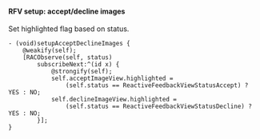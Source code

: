 #### RFV setup: accept/decline images

Set highlighted flag based on status.

```objc
- (void)setupAcceptDeclineImages {
    @weakify(self);
    [RACObserve(self, status)
        subscribeNext:^(id x) {
            @strongify(self);
            self.acceptImageView.highlighted =
                (self.status == ReactiveFeedbackViewStatusAccept) ? YES : NO;
            self.declineImageView.highlighted =
                (self.status == ReactiveFeedbackViewStatusDecline) ? YES : NO;
        }];
}
```

